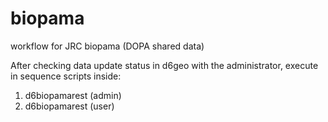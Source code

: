 # biopama
workflow for JRC biopama (DOPA shared data)

After checking data update status in d6geo with the administrator, execute in sequence scripts inside:

1.  d6biopamarest (admin)
2.  d6biopamarest (user)
